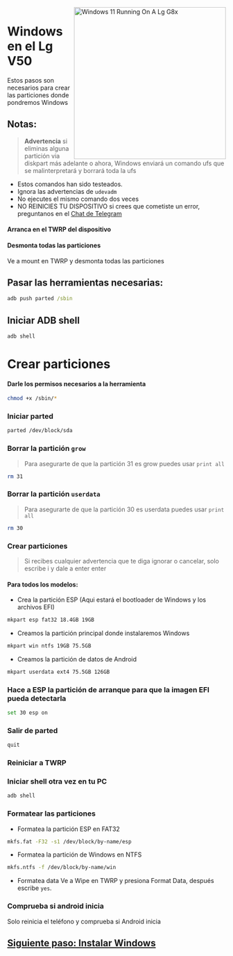  <img align="right" src="https://github.com/Icesito68/Port-Windows-11-Lg-G8x/blob/Lg-V50/flashlmdd.png" width="350" alt="Windows 11 Running On A Lg G8x">


# Windows en el Lg V50

Estos pasos son necesarios para crear las particiones donde pondremos Windows

## Notas:
> **Advertencia** si eliminas alguna partición via diskpart más adelante o ahora, Windows enviará un comando ufs que se malinterpretará y borrará toda la ufs
- Estos comandos han sido testeados.
- Ignora las advertencias de `udevadm`
- No ejecutes el mismo comando dos veces
- NO REINICIES TU DISPOSITIVO si crees que cometiste un error, preguntanos en el [Chat de Telegram](https://t.me/winong8x)

#### Arranca en el TWRP del dispositivo


#### Desmonta todas las particiones
Ve a mount en TWRP y desmonta todas las particiones

## Pasar las herramientas necesarias:
```cmd
adb push parted /sbin
```

## Iniciar ADB shell
```cmd
adb shell
```

# Crear particiones
#### Darle los permisos necesarios a la herramienta
```sh
chmod +x /sbin/*
```


### Iniciar parted
```sh
parted /dev/block/sda
```

### Borrar la partición `grow` 
>Para asegurarte de que la partición 31 es grow puedes usar
>  `print all`
```sh
rm 31
```

### Borrar la partición `userdata` 
>Para asegurarte de que la partición 30 es userdata puedes usar
>  `print all`
```sh
rm 30
```

### Crear particiones
> Si recibes cualquier advertencia que te diga ignorar o cancelar, solo escribe i y dale a enter enter

#### Para todos los modelos:

- Crea la partición ESP (Aqui estará el bootloader de Windows y los archivos EFI)
```sh
mkpart esp fat32 18.4GB 19GB
```

- Creamos la partición principal donde instalaremos Windows
```sh
mkpart win ntfs 19GB 75.5GB
```

- Creamos la partición de datos de Android
```sh
mkpart userdata ext4 75.5GB 126GB
```


### Hace a ESP la partición de arranque para que la imagen EFI pueda detectarla
```sh
set 30 esp on
```

### Salir de parted
```sh
quit
```

### Reiniciar a TWRP

### Iniciar shell otra vez en tu PC
```cmd
adb shell
```

### Formatear las particiones
-  Formatea la partición ESP en FAT32
```sh
mkfs.fat -F32 -s1 /dev/block/by-name/esp
```

-  Formatea la partición de Windows en NTFS
```sh
mkfs.ntfs -f /dev/block/by-name/win
```

- Formatea data
Ve a Wipe en TWRP y presiona Format Data, 
después escribe `yes`.

### Comprueba si android inicia
Solo reinicia el teléfono y comprueba si Android inicia


## [Siguiente paso: Instalar Windows](https://github.com/Icesito68/Port-Windows-11-Lg-G8x/blob/main/guide/Espa%C3%B1ol/2-Instalaci%C3%B3n.md)
